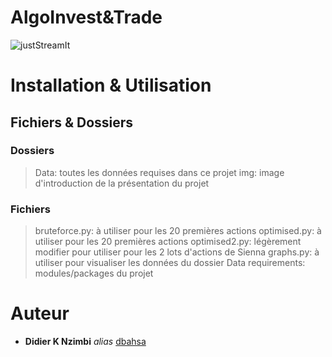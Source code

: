 # AlgoInvest&Trade
![justStreamIt](img/P7_AlgoInvest_Présentation.jpg)
# Installation & Utilisation
## Fichiers & Dossiers
### Dossiers
> Data: toutes les données requises dans ce projet
> img: image d'introduction de la présentation du projet
### Fichiers
> bruteforce.py: à utiliser pour les 20 premières actions
> optimised.py: à utiliser pour les 20 premières actions
> optimised2.py: légèrement modifier pour utiliser pour les 2 lots d'actions de Sienna
> graphs.py: à utiliser pour visualiser les données du dossier Data
> requirements: modules/packages du projet
# Auteur
* **Didier K Nzimbi** _alias_ [dbahsa](https://github.com/dbahsa)